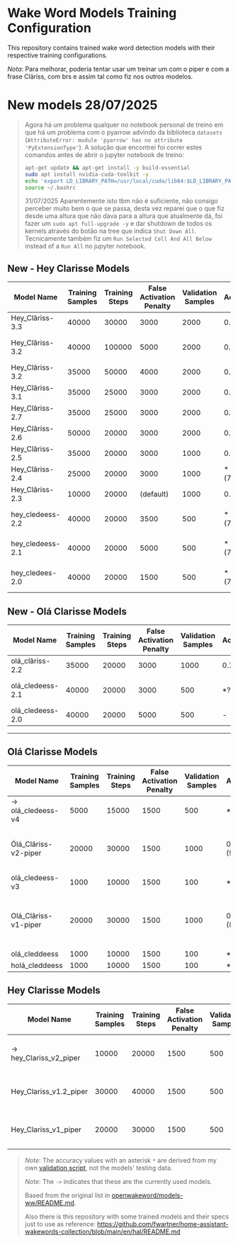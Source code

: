 # Wake Word Models Training Configuration

This repository contains trained wake word detection models with their respective training configurations.

*Nota*: Para melhorar, poderia tentar usar um treinar um com o piper e com a frase Clãriss, com brs e assim tal como fiz nos outros modelos.

# New models 28/07/2025
> Agora há um problema qualquer no notebook personal de treino em que há um problema com o pyarrow advindo da biblioteca `datasets` (`AttributeError: module 'pyarrow' has no attribute 'PyExtensionType'`). A solução que encontrei foi correr estes comandos antes de abrir o jupyter notebook de treino:
> ```sh
> apt-get update && apt-get install -y build-essential
> sudo apt install nvidia-cuda-toolkit -y
> echo 'export LD_LIBRARY_PATH=/usr/local/cuda/lib64:$LD_LIBRARY_PATH' >> ~/.bashrc
> source ~/.bashrc
> ```
> 31/07/2025
> Aparentemente isto tbm não é suficiente, não consigo perceber muito bem o que se passa, desta vez reparei que o que fiz desde uma altura que não dava para a altura que atualmente dá, foi fazer um `sudo apt full-upgrade -y` e dar shutdown de todos os kernels através do botão na tree que indica `Shut Down All`. Tecnicamente também fiz um `Run Selected Cell And All Below` instead of a `Run All` no jupyter notebook.


## New - Hey Clarisse Models

| Model Name       | Training Samples | Training Steps | False Activation Penalty | Validation Samples | Accuracy  | Recall | False Positives per Hour | Notes                     |
| ---------------- | ---------------- | -------------- | ------------------------ | ------------------ | --------- | ------ | ------------------------ | ------------------------- |
| Hey_Clãriss-3.3  | 40000            | 30000          | 3000                     | 2000               | 0.78      | 0.56   | 0.18                     | Hey_Clãriss               |
| Hey_Clãriss-3.2  | 40000            | 100000         | 5000                     | 2000               | 0.73      | 0.46   | 0.09                     | Hey_Clãriss (in training) |
| Hey_Clãriss-3.2  | 35000            | 50000          | 4000                     | 2000               | 0.73      | 0.46   | 0.09                     | Hey_Clãriss               |
| Hey_Clãriss-3.1  | 35000            | 25000          | 3000                     | 2000               | 0.76      | 0.52   | 0.17                     | Hey_Clãriss               |
| Hey_Clãriss-2.7  | 35000            | 25000          | 3000                     | 2000               | 0.75      | 0.49   | 0.00                     | Hey_Clãriss               |
| Hey_Clãriss-2.6  | 50000            | 20000          | 3000                     | 2000               | 0.70      | 0.41   | 0.09                     | Hey_Clãriss               |
| Hey_Clãriss-2.5  | 35000            | 20000          | 3000                     | 1000               | 0.73      | 0.47   | 0.00                     | Hey_Clãriss               |
| Hey_Clãriss-2.4  | 25000            | 20000          | 3000                     | 1000               | *(76.86%) | -      | *(3.85%)                 | Hey_Clãriss               |
| Hey_Clãriss-2.3  | 10000            | 20000          | (default)                | 1000               | 0.73      | 0.46   | 0.44                     | Hey_Clãriss               |
| hey_cledeess-2.2 | 40000            | 20000          | 3500                     | 500                | *(73.14%) | -      | *(1.92%)                 | Google Colab (simple)     |
| hey_cledeess-2.1 | 40000            | 20000          | 5000                     | 500                | *(75.62%) | -      | *(1.92%)                 | Google Colab (simple)     |
| hey_cledees-2.0  | 40000            | 20000          | 1500                     | 500                | *(70.66%) | -      | *(3.85%)                 | Google Colab (simple)     |


## New - Olá Clarisse Models

| Model Name       | Training Samples | Training Steps | False Activation Penalty | Validation Samples | Accuracy | Recall | False Positives per Hour | Notes                                 |
| ---------------- | ---------------- | -------------- | ------------------------ | ------------------ | -------- | ------ | ------------------------ | ------------------------------------- |
| olá_clãriss-2.2  | 35000            | 20000          | 3000                     | 1000               | 0.78     | 0.56   | 0.00                     | Ólá Clãriss; Olá Clãriss              |
| olá_cledeess-2.1 | 40000            | 20000          | 3000                     | 500                | *??      | -      | *??                      | Google Colab (simple) "ólá_cledeess!" |
| olá_cledeess-2.0 | 40000            | 20000          | 5000                     | 500                | -        | -      | -                        | Google Colab (simple)                 |


---


## Olá Clarisse Models

| Model Name           | Training Samples | Training Steps | False Activation Penalty | Validation Samples | Accuracy    | Recall | False Positives per Hour | Notes                                         |
| -------------------- | ---------------- | -------------- | ------------------------ | ------------------ | ----------- | ------ | ------------------------ | --------------------------------------------- |
| -> olá_cledeess-v4   | 5000             | 15000          | 1500                     | 500                | *95%        | -      | -                        | Colab                                         |
| Ólá_Clãriss-v2-piper | 20000            | 30000          | 1500                     | 1000               | 0.79 *(95%) | 0.58   | 0.7                      | Ólá Clãriss(?) (PTs, BRs, Espanhol)           |
| olá_cledeess-v3      | 1000             | 10000          | 1500                     | 100                | *90%        | ?      | ?                        | Colab                                         |
| Olá_Clãriss-v1-piper | 20000            | 30000          | 1500                     | 1000               | 0.84 *(88%) | 0.68   | 0.35                     | Olá Clãriss(?) (PTs, BRs, Espanhol, Italiano) |
| olá_cleddeess        | 1000             | 10000          | 1500                     | 100                | *78%        | ?      | ?                        | Colab                                         |
| holá_cleddeess       | 1000             | 10000          | 1500                     | 100                | *40%        | ?      | ?                        | Colab                                         |

## Hey Clarisse Models

| Model Name              | Training Samples | Training Steps | False Activation Penalty | Validation Samples | Accuracy | Recall | False Positives per Hour | Notes                             |
| ----------------------- | ---------------- | -------------- | ------------------------ | ------------------ | -------- | ------ | ------------------------ | --------------------------------- |
| -> hey_Clariss_v2_piper | 10000            | 20000          | 1500                     | 500                | 0.74     | 0.48   | 0.7    *(9.62%)          | Clãriss (PTs, BRs, Espanhol)      |
| Hey_Clariss_v1.2_piper  | 30000            | 40000          | 1500                     | 500                | 0.81     | 0.62   | 1.07                     | Clariss (PTs, Espanhol, Italiano) |
| Hey_Clariss_v1_piper    | 20000            | 30000          | 1500                     | 500                | 0.80     | 0.60   | 0.5                      | Clariss (PTs, Espanhol, Italiano) |


> *Note*: The accuracy values with an asterisk `*` are derived from my own [validation script](oww-training/test_oww_models.py), not the models' testing data.
> 
> *Note*: The `->` indicates that these are the currently used models.
> 
> Based from the original list in [openwakeword/models-ww/README.md](oww-training/models-ww/README.md).
>
> Also there is this repository with some trained models and their specs just to use as reference: https://github.com/fwartner/home-assistant-wakewords-collection/blob/main/en/hal/README.md